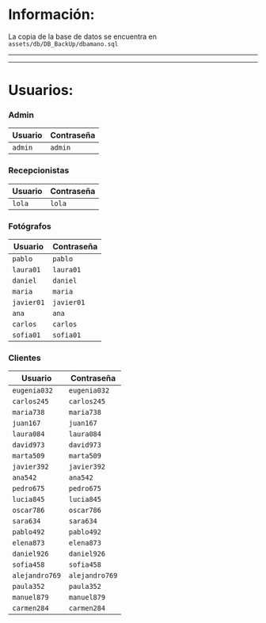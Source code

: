 # Información:

 La copia de la base de datos se encuentra en `assets/db/DB_BackUp/dbamano.sql`
____________________________________________________________________________


____________________________________________________________________________
# Usuarios:

### Admin
| Usuario | Contraseña |
|---------|------------|
| `admin` | `admin` |

### Recepcionistas
| Usuario | Contraseña |
|---------|------------|
|  `lola` | `lola` |

### Fotógrafos
| Usuario | Contraseña |
|---------|------------|
| `pablo` | `pablo` |
| `laura01` | `laura01` |
| `daniel` | `daniel` |
| `maria` | `maria` |
| `javier01` | `javier01` |
| `ana` | `ana` |
| `carlos` | `carlos` |
| `sofia01` | `sofia01` |

### Clientes
| Usuario | Contraseña |
|---------|------------|
| `eugenia032` | `eugenia032` |
| `carlos245` | `carlos245` |
| `maria738` | `maria738` |
| `juan167` | `juan167` |
| `laura084` | `laura084` |
| `david973` | `david973` |
| `marta509` | `marta509` |
| `javier392` | `javier392` |
| `ana542` | `ana542` |
| `pedro675` | `pedro675` |
| `lucia845` | `lucia845` |
| `oscar786` | `oscar786` |
| `sara634` | `sara634` |
| `pablo492` | `pablo492` |
| `elena873` | `elena873` |
| `daniel926` | `daniel926` |
| `sofia458` | `sofia458` |
| `alejandro769` | `alejandro769` |
| `paula352` | `paula352` |
| `manuel879` | `manuel879` |
| `carmen284` | `carmen284` |


